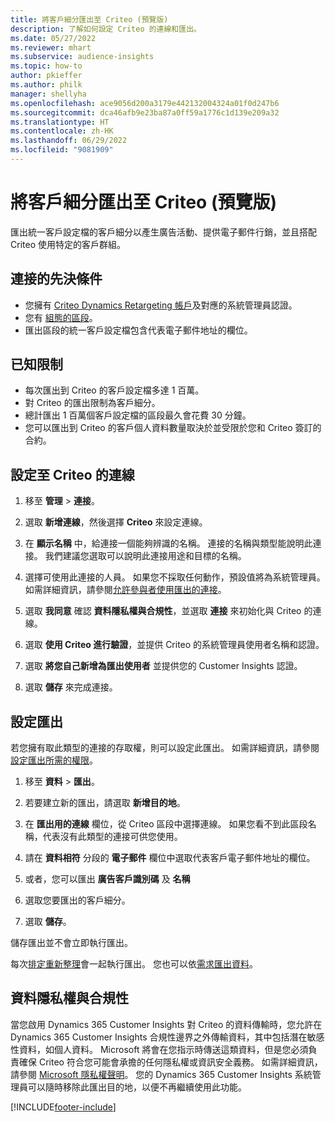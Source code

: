```yaml
---
title: 將客戶細分匯出至 Criteo (預覽版)
description: 了解如何設定 Criteo 的連線和匯出。
ms.date: 05/27/2022
ms.reviewer: mhart
ms.subservice: audience-insights
ms.topic: how-to
author: pkieffer
ms.author: philk
manager: shellyha
ms.openlocfilehash: ace9056d200a3179e442132004324a01f0d247b6
ms.sourcegitcommit: dca46afb9e23ba87a0ff59a1776c1d139e209a32
ms.translationtype: HT
ms.contentlocale: zh-HK
ms.lasthandoff: 06/29/2022
ms.locfileid: "9081909"
---
```

# <a name="export-segments-to-criteo-preview"></a>將客戶細分匯出至 Criteo (預覽版)

匯出統一客戶設定檔的客戶細分以產生廣告活動、提供電子郵件行銷，並且搭配 Criteo 使用特定的客戶群組。

## <a name="prerequisites-for-connection"></a>連接的先決條件

-   您擁有 [Criteo Dynamics Retargeting 帳戶](https://www.criteo.com/login/)及對應的系統管理員認證。
-   您有 [組態的區段](segments.md)。
-   匯出區段的統一客戶設定檔包含代表電子郵件地址的欄位。

## <a name="known-limitations"></a>已知限制

- 每次匯出到 Criteo 的客戶設定檔多達 1 百萬。
- 對 Criteo 的匯出限制為客戶細分。
- 總計匯出 1 百萬個客戶設定檔的區段最久會花費 30 分鐘。 
- 您可以匯出到 Criteo 的客戶個人資料數量取決於並受限於您和 Criteo 簽訂的合約。

## <a name="set-up-connection-to-criteo"></a>設定至 Criteo 的連線

1. 移至 **管理** > **連接**。

1. 選取 **新增連線**，然後選擇 **Criteo** 來設定連線。

1. 在 **顯示名稱** 中，給連接一個能夠辨識的名稱。 連接的名稱與類型能說明此連接。 我們建議您選取可以說明此連接用途和目標的名稱。

1. 選擇可使用此連接的人員。 如果您不採取任何動作，預設值將為系統管理員。 如需詳細資訊，請參閱[允許參與者使用匯出的連接](connections.md#allow-contributors-to-use-a-connection-for-exports)。

1. 選取 **我同意** 確認 **資料隱私權與合規性**，並選取 **連接** 來初始化與 Criteo 的連線。

1. 選取 **使用 Criteo 進行驗證**，並提供 Criteo 的系統管理員使用者名稱和認證。 

1. 選取 **將您自己新增為匯出使用者** 並提供您的 Customer Insights 認證。

1. 選取 **儲存** 來完成連接。

## <a name="configure-an-export"></a>設定匯出

若您擁有取此類型的連接的存取權，則可以設定此匯出。 如需詳細資訊，請參閱[設定匯出所需的權限](export-destinations.md#set-up-a-new-export)。

1. 移至 **資料** > **匯出**。

1. 若要建立新的匯出，請選取 **新增目的地**。

1. 在 **匯出用的連線** 欄位，從 Criteo 區段中選擇連線。 如果您看不到此區段名稱，代表沒有此類型的連接可供您使用。 

1. 請在 **資料相符** 分段的 **電子郵件** 欄位中選取代表客戶電子郵件地址的欄位。 

1. 或者，您可以匯出 **廣告客戶識別碼** 及 **名稱**

1. 選取您要匯出的客戶細分。 

1. 選取 **儲存**。

儲存匯出並不會立即執行匯出。

每次[排定重新整理](system.md#schedule-tab)會一起執行匯出。 您也可以依[需求匯出資料](export-destinations.md#run-exports-on-demand)。 

## <a name="data-privacy-and-compliance"></a>資料隱私權與合規性

當您啟用 Dynamics 365 Customer Insights 對 Criteo 的資料傳輸時，您允許在 Dynamics 365 Customer Insights 合規性邊界之外傳輸資料，其中包括潛在敏感性資料，如個人資料。 Microsoft 將會在您指示時傳送這類資料，但是您必須負責確保 Criteo 符合您可能會承擔的任何隱私權或資訊安全義務。 如需詳細資訊，請參閱 [Microsoft 隱私權聲明](https://go.microsoft.com/fwlink/?linkid=396732)。
您的 Dynamics 365 Customer Insights 系統管理員可以隨時移除此匯出目的地，以便不再繼續使用此功能。


[!INCLUDE[footer-include](includes/footer-banner.md)]
